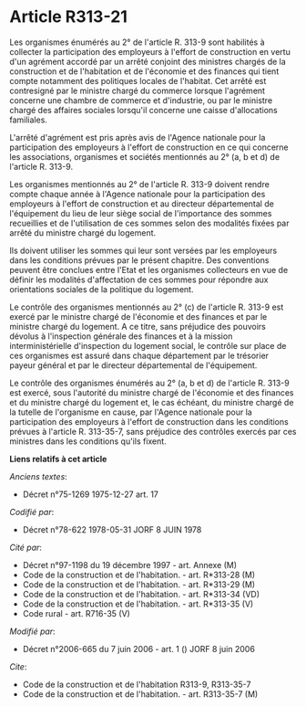 # Article R313-21

Les organismes énumérés au 2° de l'article R. 313-9 sont habilités à collecter la participation des employeurs à l'effort de
construction en vertu d'un agrément accordé par un arrêté conjoint des ministres chargés de la construction et de
l'habitation et de l'économie et des finances qui tient compte notamment des politiques locales de l'habitat. Cet arrêté est
contresigné par le ministre chargé du commerce lorsque l'agrément concerne une chambre de commerce et d'industrie, ou par le
ministre chargé des affaires sociales lorsqu'il concerne une caisse d'allocations familiales.

L'arrêté d'agrément est pris après avis de l'Agence nationale pour la participation des employeurs à l'effort de construction
en ce qui concerne les associations, organismes et sociétés mentionnés au 2° (a, b et d) de l'article R. 313-9.

Les organismes mentionnés au 2° de l'article R. 313-9 doivent rendre compte chaque année à l'Agence nationale pour la
participation des employeurs à l'effort de construction et au directeur départemental de l'équipement du lieu de leur siège
social de l'importance des sommes recueillies et de l'utilisation de ces sommes selon des modalités fixées par arrêté du
ministre chargé du logement.

Ils doivent utiliser les sommes qui leur sont versées par les employeurs dans les conditions prévues par le présent chapitre.
Des conventions peuvent être conclues entre l'Etat et les organismes collecteurs en vue de définir les modalités
d'affectation de ces sommes pour répondre aux orientations sociales de la politique du logement.

Le contrôle des organismes mentionnés au 2° (c) de l'article R. 313-9 est exercé par le ministre chargé de l'économie et des
finances et par le ministre chargé du logement. A ce titre, sans préjudice des pouvoirs dévolus à l'inspection générale des
finances et à la mission interministérielle d'inspection du logement social, le contrôle sur place de ces organismes est
assuré dans chaque département par le trésorier payeur général et par le directeur départemental de l'équipement.

Le contrôle des organismes énumérés au 2° (a, b et d) de l'article R. 313-9 est exercé, sous l'autorité du ministre chargé de
l'économie et des finances et du ministre chargé du logement et, le cas échéant, du ministre chargé de la tutelle de
l'organisme en cause, par l'Agence nationale pour la participation des employeurs à l'effort de construction dans les
conditions prévues à l'article R. 313-35-7, sans préjudice des contrôles exercés par ces ministres dans les conditions qu'ils
fixent.

**Liens relatifs à cet article**

_Anciens textes_:

  - Décret n°75-1269 1975-12-27 art. 17

_Codifié par_:

  - Décret n°78-622 1978-05-31 JORF 8 JUIN 1978

_Cité par_:

  - Décret n°97-1198 du 19 décembre 1997 - art. Annexe (M)
  - Code de la construction et de l'habitation. - art. R*313-28 (M)
  - Code de la construction et de l'habitation. - art. R*313-29 (M)
  - Code de la construction et de l'habitation. - art. R*313-34 (VD)
  - Code de la construction et de l'habitation. - art. R*313-35 (V)
  - Code rural - art. R716-35 (V)

_Modifié par_:

  - Décret n°2006-665 du 7 juin 2006 - art. 1 () JORF 8 juin 2006

_Cite_:

  - Code de la construction et de l'habitation R313-9, R313-35-7
  - Code de la construction et de l'habitation. - art. R313-35-7 (M)
